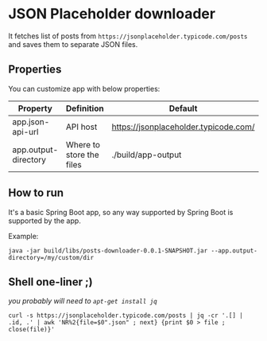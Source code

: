 # JSON Placeholder downloader

It fetches list of posts from `https://jsonplaceholder.typicode.com/posts`
and saves them to separate JSON files.

## Properties

You can customize app with below properties:

| Property             | Definition               | Default                               |
|----------------------|--------------------------|---------------------------------------|
| app.json-api-url     | API host                 | https://jsonplaceholder.typicode.com/ |
| app.output-directory | Where to store the files | ./build/app-output                    |


## How to run

It's a basic Spring Boot app, so any way supported 
by Spring Boot is supported by the app.

Example:
```
java -jar build/libs/posts-downloader-0.0.1-SNAPSHOT.jar --app.output-directory=/my/custom/dir
```

## Shell one-liner ;)

*you probably will need to `apt-get install jq`*

```shell
curl -s https://jsonplaceholder.typicode.com/posts | jq -cr '.[] | .id, .' | awk 'NR%2{file=$0".json" ; next} {print $0 > file ; close(file)}'
```